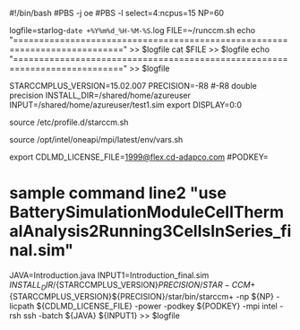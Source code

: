 #!/bin/bash
#PBS -j oe
#PBS -l select=4:ncpus=15
NP=60

logfile=starlog-`date +%Y%m%d_%H-%M-%S`.log
FILE=~/runccm.sh
echo "===========================================================================" >> $logfile
cat $FILE >> $logfile
echo "===========================================================================" >> $logfile

STARCCMPLUS_VERSION=15.02.007
PRECISION=-R8 #-R8 double precision
INSTALL_DIR=/shared/home/azureuser
INPUT=/shared/home/azureuser/test1.sim
export DISPLAY=0:0

source /etc/profile.d/starccm.sh

source /opt/intel/oneapi/mpi/latest/env/vars.sh

export CDLMD_LICENSE_FILE=1999@flex.cd-adapco.com
#PODKEY=<removed>
	
# sample command line2 "use BatterySimulationModuleCellThermalAnalysis2Running3CellsInSeries_final.sim"
JAVA=Introduction.java
INPUT1=Introduction_final.sim
${INSTALL_DIR}/${STARCCMPLUS_VERSION}${PRECISION}/STAR-CCM+${STARCCMPLUS_VERSION}${PRECISION}/star/bin/starccm+ -np ${NP} -licpath ${CDLMD_LICENSE_FILE} -power -podkey ${PODKEY} -mpi intel -rsh ssh -batch ${JAVA} ${INPUT1} >> $logfile
